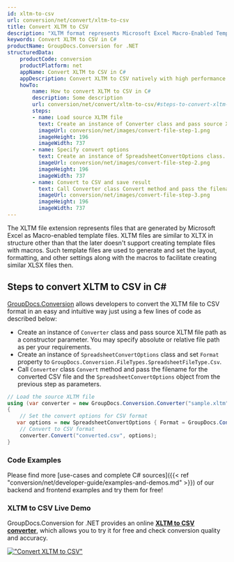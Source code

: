 ```yaml
---
id: xltm-to-csv
url: conversion/net/convert/xltm-to-csv
title: Convert XLTM to CSV
description: "XLTM format represents Microsoft Excel Macro-Enabled Template with .xltm extension. Learn how to convert XLTM to CSV file programmatically in C# language using GroupDocs.Conversion for .NET library."
keywords: Convert XLTM to CSV in C#
productName: GroupDocs.Conversion for .NET
structuredData:
    productCode: conversion
    productPlatform: net
    appName: Convert XLTM to CSV in C#
    appDescription: Convert XLTM to CSV natively with high performance using C# language and server side GroupDocs.Conversion for .NET APIs, without the use of any software like Microsoft or Open Office.
    howTo:
        name: How to convert XLTM to CSV in C# 
        description: Some description
        url: conversion/net/convert/xltm-to-csv/#steps-to-convert-xltm-to-csv-in-c
        steps:
        - name: Load source XLTM file 
          text: Create an instance of Converter class and pass source XLTM file path as a constructor parameter. You may specify absolute or relative file path as per your requirements. 
          imageUrl: conversion/net/images/convert-file-step-1.png
          imageHeight: 196
          imageWidth: 737
        - name: Specify convert options 
          text: Create an instance of SpreadsheetConvertOptions class.
          imageUrl: conversion/net/images/convert-file-step-2.png
          imageHeight: 196
          imageWidth: 737
        - name: Convert to CSV and save result 
          text: Call Converter class Convert method and pass the filename for the converted HTML file and the SpreadsheetConvertOptions object from the previous step as parameters.
          imageUrl: conversion/net/images/convert-file-step-3.png
          imageHeight: 196
          imageWidth: 737
---
```


The XLTM file extension represents files that are generated by Microsoft Excel as Macro-enabled template files. XLTM files are similar to XLTX in structure other than that the later doesn't support creating template files with macros. Such template files are used to generate and set the layout, formatting, and other settings along with the macros to facilitate creating similar XLSX files then.

## Steps to convert XLTM to CSV in C#

[GroupDocs.Conversion](https://products.groupdocs.com/conversion/net) allows developers to convert the XLTM file to CSV format in an easy and intuitive way just using a few lines of code as described below:

* Create an instance of `Converter` class and pass source XLTM file path as a constructor parameter. You may specify absolute or relative file path as per your requirements. 
* Create an instance of `SpreadsheetConvertOptions` class and set `Format` property to `GroupDocs.Conversion.FileTypes.SpreadsheetFileType.Csv`.
* Call `Converter` class `Convert` method and pass the filename for the converted CSV file and the `SpreadsheetConvertOptions` object from the previous step as parameters.

```csharp
// Load the source XLTM file
using (var converter = new GroupDocs.Conversion.Converter("sample.xltm"))
{
    // Set the convert options for CSV format
   var options = new SpreadsheetConvertOptions { Format = GroupDocs.Conversion.FileTypes.SpreadsheetFileType.Csv };
    // Convert to CSV format
    converter.Convert("converted.csv", options);
}
```

### Code Examples

Please find more [use-cases and complete C# sources]({{< ref "conversion/net/developer-guide/examples-and-demos.md" >}}) of our backend and frontend examples and try them for free!

### XLTM to CSV Live Demo

GroupDocs.Conversion for .NET provides an online [**XLTM to CSV converter**](https://products.groupdocs.app/conversion/xltm-to-csv), which allows you to try it for free and check conversion quality and accuracy.

[!["Convert XLTM to CSV"](conversion/net/images/convert-to-csv/convert-xltm-to-csv.png)](https://products.groupdocs.app/conversion/xltm-to-csv)